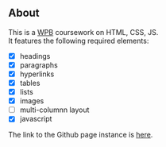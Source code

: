 ## About

This is a [WPB](http://iict.bas.bg/oup/) coursework on HTML, CSS, JS.<br/>
It features the following required elements:

- [x] headings
- [x] paragraphs
- [x] hyperlinks
- [x] tables
- [x] lists
- [x] images
- [ ] multi-columnn layout
- [x] javascript

The link to the Github page instance is [here](https://drago333.github.io/cv/).
